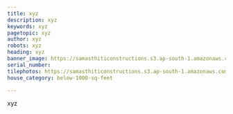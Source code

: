 ```yaml
---
title: xyz
description: xyz
keywords: xyz
pagetopic: xyz
author: xyz
robots: xyz
heading: xyz
banner_image: https://samasthiticonstructions.s3.ap-south-1.amazonaws.com/uploads/elevation-2.jpg
serial_number: 
tilephotos: https://samasthiticonstructions.s3.ap-south-1.amazonaws.com/uploads/pictorial-view-of-staircase.jpeg
house_category: below-1000-sq-feet

---
```

xyz